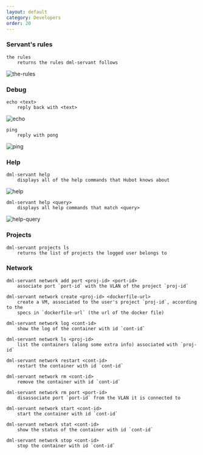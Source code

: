 ```yaml
---
layout: default
category: Developers
order: 20
---
```



### Servant's rules

```
the rules
    returns the rules dml-servant follows
```

![the-rules](https://firebasestorage.googleapis.com/v0/b/makerlab-b9b8c.appspot.com/o/servant%2Fthe-rules.png?alt=media&token=c7bfd5d4-bdc6-4831-80de-5571f36df397)

### Debug

```
echo <text>
    reply back with <text>
```

![echo](https://firebasestorage.googleapis.com/v0/b/makerlab-b9b8c.appspot.com/o/servant%2Fecho.png?alt=media&token=4616a041-346b-4ac5-a4e3-0d897c71dc7a)

```
ping
    reply with pong
```

![ping](https://firebasestorage.googleapis.com/v0/b/makerlab-b9b8c.appspot.com/o/servant%2Fping.png?alt=media&token=8a0aff86-9b4d-4b14-bf87-0ad46ea13ff3)

### Help

```
dml-servant help
    displays all of the help commands that Hubot knows about
```

![help](https://firebasestorage.googleapis.com/v0/b/makerlab-b9b8c.appspot.com/o/servant%2Fhelp.png?alt=media&token=7d057d40-be12-4655-b7e9-6023aed68a31)

```
dml-servant help <query>
    displays all help commands that match <query>
```

![help-query](https://firebasestorage.googleapis.com/v0/b/makerlab-b9b8c.appspot.com/o/servant%2Fhelp-query.png?alt=media&token=597dffba-7a9a-47f5-8e18-e2228e741adc)

### Projects

```
dml-servant projects ls
    returns the list of projects the logged user belongs to
```

### Network

```
dml-servant network add port <proj-id> <port-id>
    associate port `port-id` with the VLAN of the project `proj-id`
```

```
dml-servant network create <proj-id> <dockerfile-url>
    create a VM, associated to the user's project `proj-id`, according to the
    specs in `dockerfile-url` (the url of the docker file)
```

```
dml-servant network log <cont-id>
    show the log of the container with id `cont-id`
```

```
dml-servant network ls <proj-id>
    list the containers (along some extra info) associated with `proj-id`
```

```
dml-servant network restart <cont-id>
    restart the container with id `cont-id`
```

```
dml-servant network rm <cont-id>
    remove the container with id `cont-id`
```

```
dml-servant network rm port <port-id>
    disassociate port `port-id` from the VLAN it is connected to
```

```
dml-servant network start <cont-id>
    start the container with id `cont-id`
```

```
dml-servant network stat <cont-id>
    show the status of the container with id `cont-id`
```

```
dml-servant network stop <cont-id>
    stop the container with id `cont-id`
```
